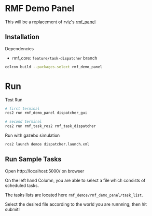 # RMF Demo Panel

This will be a replacement of rviz's [rmf_panel](https://github.com/osrf/rmf_schedule_visualizer)

## Installation
Dependencies
 - rmf_core: `feature/task-dispatcher` branch

```bash
colcon build --packages-select rmf_demo_panel
```

# Run 
Test Run
```bash
# first terminal
ros2 run rmf_demo_panel dispatcher_gui

# second terminal
ros2 run rmf_task_ros2 rmf_task_dispatcher
```

Run with gazebo simulation
```bash
ros2 launch demos dispatcher.launch.xml
```

## Run Sample Tasks

Open http://localhost:5000/ on browser

On the left hand Column, you are able to select a file which consists of scheduled tasks.

The tasks lists are located here `rmf_demos/rmf_demo_panel/task_list`.

Select the desired file according to the world you are runnning, then hit submit! 

